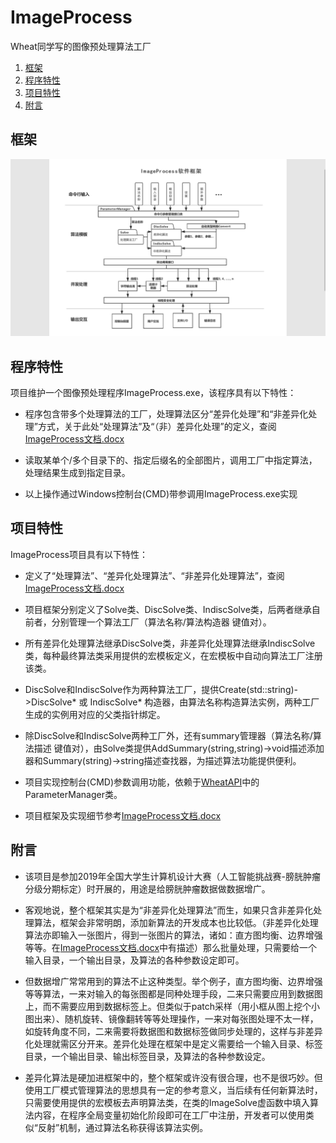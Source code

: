 # ImageProcess
Wheat同学写的图像预处理算法工厂

1. [框架](#框架)
2. [程序特性](#程序特性)
3. [项目特性](#项目特性)
3. [附言](#附言)

## 框架

![](框架.png "ImageProcess框架")

## 程序特性
项目维护一个图像预处理程序ImageProcess.exe，该程序具有以下特性：

- 程序包含带多个处理算法的工厂，处理算法区分“差异化处理”和“非差异化处理”方式，关于此处“处理算法”及“（非）差异化处理”的定义，查阅[ImageProcess文档.docx](ImageProcess文档.docx)

- 读取某单个/多个目录下的、指定后缀名的全部图片，调用工厂中指定算法，处理结果生成到指定目录。

- 以上操作通过Windows控制台(CMD)带参调用ImageProcess.exe实现

## 项目特性
ImageProcess项目具有以下特性：

- 定义了“处理算法”、“差异化处理算法”、“非差异化处理算法”，查阅[ImageProcess文档.docx](ImageProcess文档.docx)

- 项目框架分别定义了Solve类、DiscSolve类、IndiscSolve类，后两者继承自前者，分别管理一个算法工厂（算法名称/算法构造器 键值对）。

- 所有差异化处理算法继承DiscSolve类，非差异化处理算法继承IndiscSolve类，每种最终算法类采用提供的宏模板定义，在宏模板中自动向算法工厂注册该类。

- DiscSolve和IndiscSolve作为两种算法工厂，提供Create(std::string)->DiscSolve* 或 IndiscSolve* 构造器，由算法名称构造算法实例，两种工厂生成的实例用对应的父类指针绑定。

- 除DiscSolve和IndiscSolve两种工厂外，还有summary管理器（算法名称/算法描述 键值对），由Solve类提供AddSummary(string,string)->void描述添加器和Summary(string)->string描述查找器，为描述算法功能提供便利。

- 项目实现控制台(CMD)参数调用功能，依赖于[WheatAPI](https://github.com/Wheat2018/WheatAPI)中的ParameterManager类。

- 项目框架及实现细节参考[ImageProcess文档.docx](ImageProcess文档.docx)

## 附言
- 该项目是参加2019年全国大学生计算机设计大赛（人工智能挑战赛-膀胱肿瘤分级分期标定）时开展的，用途是给膀胱肿瘤数据做数据增广。

- 客观地说，整个框架其实是为“非差异化处理算法”而生，如果只含非差异化处理算法，框架会非常明朗，添加新算法的开发成本也比较低。（非差异化处理算法亦即输入一张图片，得到一张图片的算法，诸如：直方图均衡、边界增强等等。在[ImageProcess文档.docx](ImageProcess文档.docx)中有描述）那么批量处理，只需要给一个输入目录，一个输出目录，及算法的各种参数设定即可。

- 但数据增广常常用到的算法不止这种类型。举个例子，直方图均衡、边界增强等等算法，一来对输入的每张图都是同种处理手段，二来只需要应用到数据图上，而不需要应用到数据标签上。但类似于patch采样（用小框从图上挖个小图出来）、随机旋转、镜像翻转等等处理操作，一来对每张图处理不太一样，如旋转角度不同，二来需要将数据图和数据标签做同步处理的，这样与非差异化处理就需区分开来。差异化处理在框架中是定义需要给一个输入目录、标签目录，一个输出目录、输出标签目录，及算法的各种参数设定。

- 差异化算法是硬加进框架中的，整个框架或许没有很合理，也不是很巧妙。但使用工厂模式管理算法的思想具有一定的参考意义，当后续有任何新算法时，只需要使用提供的宏模板去声明算法类，在类的ImageSolve虚函数中填入算法内容，在程序全局变量初始化阶段即可在工厂中注册，开发者可以使用类似“反射”机制，通过算法名称获得该算法实例。
